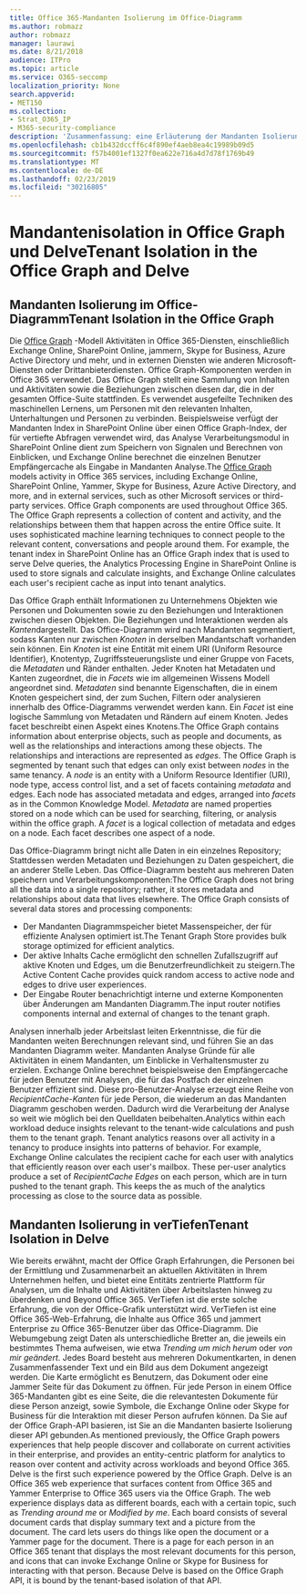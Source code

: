 ```yaml
---
title: Office 365-Mandanten Isolierung im Office-Diagramm
ms.author: robmazz
author: robmazz
manager: laurawi
ms.date: 8/21/2018
audience: ITPro
ms.topic: article
ms.service: O365-seccomp
localization_priority: None
search.appverid:
- MET150
ms.collection:
- Strat_O365_IP
- M365-security-compliance
description: 'Zusammenfassung: eine Erläuterung der Mandanten Isolierung im Office-Diagramm und in "einTauchen".'
ms.openlocfilehash: cb1b432dccff6c4f890ef4aeb8ea4c19989b09d5
ms.sourcegitcommit: f57b4001ef1327f0ea622e716a4d7d78f1769b49
ms.translationtype: MT
ms.contentlocale: de-DE
ms.lasthandoff: 02/23/2019
ms.locfileid: "30216805"
---
```

# <a name="tenant-isolation-in-the-office-graph-and-delve"></a><span data-ttu-id="7f4e8-103">Mandantenisolation in Office Graph und Delve</span><span class="sxs-lookup"><span data-stu-id="7f4e8-103">Tenant Isolation in the Office Graph and Delve</span></span>

## <a name="tenant-isolation-in-the-office-graph"></a><span data-ttu-id="7f4e8-104">Mandanten Isolierung im Office-Diagramm</span><span class="sxs-lookup"><span data-stu-id="7f4e8-104">Tenant Isolation in the Office Graph</span></span>
<span data-ttu-id="7f4e8-p101">Die [Office Graph](https://dev.office.com/officegraph) -Modell Aktivitäten in Office 365-Diensten, einschließlich Exchange Online, SharePoint Online, jammern, Skype for Business, Azure Active Directory und mehr, und in externen Diensten wie anderen Microsoft-Diensten oder Drittanbieterdiensten. Office Graph-Komponenten werden in Office 365 verwendet. Das Office Graph stellt eine Sammlung von Inhalten und Aktivitäten sowie die Beziehungen zwischen diesen dar, die in der gesamten Office-Suite stattfinden. Es verwendet ausgefeilte Techniken des maschinellen Lernens, um Personen mit den relevanten Inhalten, Unterhaltungen und Personen zu verbinden. Beispielsweise verfügt der Mandanten Index in SharePoint Online über einen Office Graph-Index, der für vertiefte Abfragen verwendet wird, das Analyse Verarbeitungsmodul in SharePoint Online dient zum Speichern von Signalen und Berechnen von Einblicken, und Exchange Online berechnet die einzelnen Benutzer Empfängercache als Eingabe in Mandanten Analyse.</span><span class="sxs-lookup"><span data-stu-id="7f4e8-p101">The [Office Graph](https://dev.office.com/officegraph) models activity in Office 365 services, including Exchange Online, SharePoint Online, Yammer, Skype for Business, Azure Active Directory, and more, and in external services, such as other Microsoft services or third-party services. Office Graph components are used throughout Office 365. The Office Graph represents a collection of content and activity, and the relationships between them that happen across the entire Office suite. It uses sophisticated machine learning techniques to connect people to the relevant content, conversations and people around them. For example, the tenant index in SharePoint Online has an Office Graph index that is used to serve Delve queries, the Analytics Processing Engine in SharePoint Online is used to store signals and calculate insights, and Exchange Online calculates each user's recipient cache as input into tenant analytics.</span></span>

<span data-ttu-id="7f4e8-p102">Das Office Graph enthält Informationen zu Unternehmens Objekten wie Personen und Dokumenten sowie zu den Beziehungen und Interaktionen zwischen diesen Objekten. Die Beziehungen und Interaktionen werden als *Kanten*dargestellt. Das Office-Diagramm wird nach Mandanten segmentiert, sodass Kanten nur zwischen *Knoten* in derselben Mandantschaft vorhanden sein können. Ein *Knoten* ist eine Entität mit einem URI (Uniform Resource Identifier), Knotentyp, Zugriffssteuerungsliste und einer Gruppe von Facets, die *Metadaten* und Ränder enthalten. Jeder Knoten hat Metadaten und Kanten zugeordnet, die in *Facets* wie im allgemeinen Wissens Modell angeordnet sind. *Metadaten* sind benannte Eigenschaften, die in einem Knoten gespeichert sind, der zum Suchen, Filtern oder analysieren innerhalb des Office-Diagramms verwendet werden kann. Ein *Facet* ist eine logische Sammlung von Metadaten und Rändern auf einem Knoten. Jedes facet beschreibt einen Aspekt eines Knotens.</span><span class="sxs-lookup"><span data-stu-id="7f4e8-p102">The Office Graph contains information about enterprise objects, such as people and documents, as well as the relationships and interactions among these objects. The relationships and interactions are represented as *edges*. The Office Graph is segmented by tenant such that edges can only exist between *nodes* in the same tenancy. A *node* is an entity with a Uniform Resource Identifier (URI), node type, access control list, and a set of facets containing *metadata* and edges. Each node has associated metadata and edges, arranged into *facets* as in the Common Knowledge Model. *Metadata* are named properties stored on a node which can be used for searching, filtering, or analysis within the office graph. A *facet* is a logical collection of metadata and edges on a node. Each facet describes one aspect of a node.</span></span> 

<span data-ttu-id="7f4e8-p103">Das Office-Diagramm bringt nicht alle Daten in ein einzelnes Repository; Stattdessen werden Metadaten und Beziehungen zu Daten gespeichert, die an anderer Stelle Leben. Das Office-Diagramm besteht aus mehreren Daten speichern und Verarbeitungskomponenten:</span><span class="sxs-lookup"><span data-stu-id="7f4e8-p103">The Office Graph does not bring all the data into a single repository; rather, it stores metadata and relationships about data that lives elsewhere. The Office Graph consists of several data stores and processing components:</span></span>
- <span data-ttu-id="7f4e8-120">Der Mandanten Diagrammspeicher bietet Massenspeicher, der für effiziente Analysen optimiert ist.</span><span class="sxs-lookup"><span data-stu-id="7f4e8-120">The Tenant Graph Store provides bulk storage optimized for efficient analytics.</span></span>
- <span data-ttu-id="7f4e8-121">Der aktive Inhalts Cache ermöglicht den schnellen Zufallszugriff auf aktive Knoten und Edges, um die Benutzerfreundlichkeit zu steigern.</span><span class="sxs-lookup"><span data-stu-id="7f4e8-121">The Active Content Cache provides quick random access to active node and edges to drive user experiences.</span></span>
- <span data-ttu-id="7f4e8-122">Der Eingabe Router benachrichtigt interne und externe Komponenten über Änderungen am Mandanten Diagramm.</span><span class="sxs-lookup"><span data-stu-id="7f4e8-122">The input router notifies components internal and external of changes to the tenant graph.</span></span>

<span data-ttu-id="7f4e8-p104">Analysen innerhalb jeder Arbeitslast leiten Erkenntnisse, die für die Mandanten weiten Berechnungen relevant sind, und führen Sie an das Mandanten Diagramm weiter. Mandanten Analyse Gründe für alle Aktivitäten in einem Mandanten, um Einblicke in Verhaltensmuster zu erzielen. Exchange Online berechnet beispielsweise den Empfängercache für jeden Benutzer mit Analysen, die für das Postfach der einzelnen Benutzer effizient sind. Diese pro-Benutzer-Analyse erzeugt eine Reihe von *RecipientCache-Kanten* für jede Person, die wiederum an das Mandanten Diagramm geschoben werden. Dadurch wird die Verarbeitung der Analyse so weit wie möglich bei den Quelldaten beibehalten.</span><span class="sxs-lookup"><span data-stu-id="7f4e8-p104">Analytics within each workload deduce insights relevant to the tenant-wide calculations and push them to the tenant graph. Tenant analytics reasons over all activity in a tenancy to produce insights into patterns of behavior. For example, Exchange Online calculates the recipient cache for each user with analytics that efficiently reason over each user's mailbox. These per-user analytics produce a set of *RecipientCache Edges* on each person, which are in turn pushed to the tenant graph. This keeps the as much of the analytics processing as close to the source data as possible.</span></span>

## <a name="tenant-isolation-in-delve"></a><span data-ttu-id="7f4e8-128">Mandanten Isolierung in verTiefen</span><span class="sxs-lookup"><span data-stu-id="7f4e8-128">Tenant Isolation in Delve</span></span>
<span data-ttu-id="7f4e8-p105">Wie bereits erwähnt, macht der Office Graph Erfahrungen, die Personen bei der Ermittlung und Zusammenarbeit an aktuellen Aktivitäten in Ihrem Unternehmen helfen, und bietet eine Entitäts zentrierte Plattform für Analysen, um die Inhalte und Aktivitäten über Arbeitslasten hinweg zu überdenken und Beyond Office 365. VerTiefen ist die erste solche Erfahrung, die von der Office-Grafik unterstützt wird. VerTiefen ist eine Office 365-Web-Erfahrung, die Inhalte aus Office 365 und jammert Enterprise zu Office 365-Benutzer über das Office-Diagramm. Die Webumgebung zeigt Daten als unterschiedliche Bretter an, die jeweils ein bestimmtes Thema aufweisen, wie etwa *Trending um mich herum* oder *von mir geändert*. Jedes Board besteht aus mehreren Dokumentkarten, in denen Zusammenfassender Text und ein Bild aus dem Dokument angezeigt werden. Die Karte ermöglicht es Benutzern, das Dokument oder eine Jammer Seite für das Dokument zu öffnen. Für jede Person in einem Office 365-Mandanten gibt es eine Seite, die die relevantesten Dokumente für diese Person anzeigt, sowie Symbole, die Exchange Online oder Skype for Business für die Interaktion mit dieser Person aufrufen können. Da Sie auf der Office Graph-API basieren, ist Sie an die Mandanten basierte Isolierung dieser API gebunden.</span><span class="sxs-lookup"><span data-stu-id="7f4e8-p105">As mentioned previously, the Office Graph powers experiences that help people discover and collaborate on current activities in their enterprise, and provides an entity-centric platform for analytics to reason over content and activity across workloads and beyond Office 365. Delve is the first such experience powered by the Office Graph. Delve is an Office 365 web experience that surfaces content from Office 365 and Yammer Enterprise to Office 365 users via the Office Graph. The web experience displays data as different boards, each with a certain topic, such as *Trending around me* or *Modified by me*. Each board consists of several document cards that display summary text and a picture from the document. The card lets users do things like open the document or a Yammer page for the document. There is a page for each person in an Office 365 tenant that displays the most relevant documents for this person, and icons that can invoke Exchange Online or Skype for Business for interacting with that person. Because Delve is based on the Office Graph API, it is bound by the tenant-based isolation of that API.</span></span>